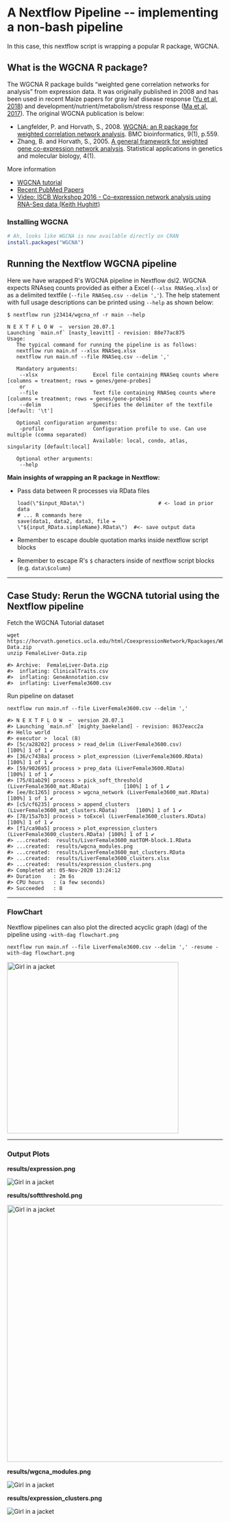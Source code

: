 # A Nextflow Pipeline -- implementing a non-bash pipeline

In this case, this nextflow script is wrapping a popular R package, WGCNA.

## What is the WGCNA R package?

The WGCNA R package builds “weighted gene correlation networks for
analysis” from expression data. It was originally published in 2008 and
has been used in recent Maize papers for gray leaf disease response ([Yu
et
al, 2018](https://bmcgenomics.biomedcentral.com/articles/10.1186/s12864-018-5072-4#Sec2))
and development/nutrient/metabolism/stress response ([Ma et
al, 2017](https://pubmed.ncbi.nlm.nih.gov/28764653/)). The original
WGCNA publication is below:

  - Langfelder, P. and Horvath, S., 2008. [WGCNA: an R package for
    weighted correlation network
    analysis](https://bmcbioinformatics.biomedcentral.com/articles/10.1186/1471-2105-9-559).
    BMC bioinformatics, 9(1), p.559.
  - Zhang, B. and Horvath, S., 2005. [A general framework for weighted
    gene co-expression network
    analysis](https://pubmed.ncbi.nlm.nih.gov/16646834/). Statistical
    applications in genetics and molecular biology, 4(1).

More information

  - [WGCNA
    tutorial](https://horvath.genetics.ucla.edu/html/CoexpressionNetwork/Rpackages/WGCNA/Tutorials/)
  - [Recent PubMed Papers](https://pubmed.ncbi.nlm.nih.gov/?term=wgcna&sort=date)
  - [Video: ISCB Workshop 2016 - Co-expression network analysis using RNA-Seq data (Keith Hughitt)](https://youtu.be/OdqDE5EJSlA)

### Installing WGCNA

``` r
# Ah, looks like WGCNA is now available directly on CRAN
install.packages("WGCNA")
```

## Running the Nextflow WGCNA pipeline

Here we have wrapped R's WGCNA pipeline in Nextflow dsl2. WGCNA expects RNAseq counts provided as either a Excel (`--xlsx RNASeq.xlsx`) or as a delimited textfile (`--file RNASeq.csv --delim ','`). The help statement with full usage descriptions can be printed using `--help` as shown below:

```
$ nextflow run j23414/wgcna_nf -r main --help

N E X T F L O W  ~  version 20.07.1
Launching `main.nf` [nasty_leavitt] - revision: 88e77ac875
Usage:
   The typical command for running the pipeline is as follows:
   nextflow run main.nf --xlsx RNASeq.xlsx
   nextflow run main.nf --file RNASeq.csv --delim ','

   Mandatory arguments:
    --xlsx                  Excel file containing RNASeq counts where [columns = treatment; rows = genes/gene-probes]
    or
    --file                  Text file containing RNASeq counts where [columns = treatment; rows = genes/gene-probes]
    --delim                 Specifies the delimiter of the textfile [default: '\t']

   Optional configuration arguments:
    -profile                Configuration profile to use. Can use multiple (comma separated)
                            Available: local, condo, atlas, singularity [default:local]

   Optional other arguments:
    --help
```

**Main insights of wrapping an R package in Nextflow:**

* Pass data between R processes via RData files

  ```
  load(\"$input_RData\")                        # <- load in prior data
  # ... R commands here
  save(data1, data2, data3, file = \"${input_RData.simpleName}.RData\")  #<- save output data
  ```

* Remember to escape double quotation marks inside nextflow script blocks
* Remember to escape R's `$` characters inside of nextflow script blocks (e.g. `data\$column`)

-----

## Case Study: Rerun the WGCNA tutorial using the Nextflow pipeline

Fetch the WGCNA Tutorial dataset

```
wget https://horvath.genetics.ucla.edu/html/CoexpressionNetwork/Rpackages/WGCNA/Tutorials/FemaleLiver-Data.zip
unzip FemaleLiver-Data.zip

#> Archive:  FemaleLiver-Data.zip
#>  inflating: ClinicalTraits.csv      
#>  inflating: GeneAnnotation.csv      
#>  inflating: LiverFemale3600.csv 
```

Run pipeline on dataset

```
nextflow run main.nf --file LiverFemale3600.csv --delim ','

#> N E X T F L O W  ~  version 20.07.1
#> Launching `main.nf` [mighty_baekeland] - revision: 8637eacc2a
#> Hello world
#> executor >  local (8)
#> [5c/a28202] process > read_delim (LiverFemale3600.csv)                          [100%] 1 of 1 ✔
#> [36/c7438a] process > plot_expression (LiverFemale3600.RData)                   [100%] 1 of 1 ✔
#> [59/902695] process > prep_data (LiverFemale3600.RData)                         [100%] 1 of 1 ✔
#> [75/81ab29] process > pick_soft_threshold (LiverFemale3600_mat.RData)           [100%] 1 of 1 ✔
#> [ee/8c1265] process > wgcna_network (LiverFemale3600_mat.RData)                 [100%] 1 of 1 ✔
#> [c5/cf6235] process > append_clusters (LiverFemale3600_mat_clusters.RData)      [100%] 1 of 1 ✔
#> [78/15a7b3] process > toExcel (LiverFemale3600_clusters.RData)                  [100%] 1 of 1 ✔
#> [f1/ca90a5] process > plot_expression_clusters (LiverFemale3600_clusters.RData) [100%] 1 of 1 ✔
#> ...created:  results/LiverFemale3600_matTOM-block.1.RData
#> ...created:  results/wgcna_modules.png
#> ...created:  results/LiverFemale3600_mat_clusters.RData
#> ...created:  results/LiverFemale3600_clusters.xlsx
#> ...created:  results/expression_clusters.png
#> Completed at: 05-Nov-2020 13:24:12
#> Duration    : 2m 6s
#> CPU hours   : (a few seconds)
#> Succeeded   : 8
```

-----

### FlowChart

Nextflow pipelines can also plot the directed acyclic graph (dag) of the pipeline using `-with-dag flowchart.png`

```
nextflow run main.nf --file LiverFemale3600.csv --delim ',' -resume -with-dag flowchart.png
```

<img src="imgs/flowchart.png" alt="Girl in a jacket" width=400/>


-----

### Output Plots

**results/expression.png**

<img src="imgs/expression.png" alt="Girl in a jacket" />

**results/softthreshold.png**

<img src="imgs/softthreshold.png" alt="Girl in a jacket" width=600/>

**results/wgcna_modules.png**

<img src="imgs/wgcna_modules.png" alt="Girl in a jacket" />


**results/expression_clusters.png**

<img src="imgs/expression_clusters.png" alt="Girl in a jacket" />
